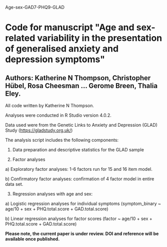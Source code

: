 Age-sex-GAD7-PHQ9-GLAD

# Code for manuscript "Age and sex-related variability in the presentation of generalised anxiety and depression symptoms" 
## Authors: Katherine N Thompson, Christopher Hübel, Rosa Cheesman ... Gerome Breen, Thalia Eley. 

All code written by Katherine N Thompson.  

Analyses were conducted in R Studio version 4.0.2.  

Data used were from the Genetic Links to Anxiety and Depression (GLAD) Study (https://gladstudy.org.uk/)

The analysis script includes the following components:

1. Data preparation and descriptive statistics for the GLAD sample

2. Factor analyses
  
  a) Exploratory factor analyses: 1-6 factors run for 15 and 16 item model. 
  
  b) Confirmatory factor analyses: confirmation of 4 factor model in entire data set. 

3. Regression analyses with age and sex:
  
  a) Logistic regression analyses for individual symptoms (symptom_binary ~ age/10 + sex + PHQ.total.score + GAD.total.score)
  
  b) Linear regression analyses for factor scores (factor ~ age/10 + sex + PHQ.total.score + GAD.total.score)

**Please note, the current paper is under review. DOI and reference will be available once published.**




